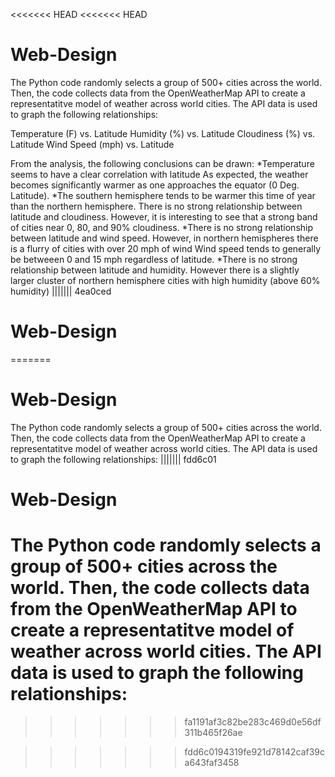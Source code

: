 <<<<<<< HEAD
<<<<<<< HEAD
# Web-Design
The Python code randomly selects a group of 500+ cities across the world. Then, the code collects data from the OpenWeatherMap API to create a representatitve model of weather across world cities. The API data is used to graph the following relationships:

Temperature (F) vs. Latitude 
Humidity (%) vs. Latitude 
Cloudiness (%) vs. Latitude 
Wind Speed (mph) vs. Latitude

From the analysis, the following conclusions can be drawn: 
*Temperature seems to have a clear correlation with latitude As expected, the weather becomes significantly warmer as one approaches the equator (0 Deg. Latitude). 
*The southern hemisphere tends to be warmer this time of year than the northern hemisphere. There is no strong relationship between latitude and cloudiness. However, it is interesting to see that a strong band of cities near 0, 80, and 90% cloudiness.
*There is no strong relationship between latitude and wind speed. However, in northern hemispheres there is a flurry of cities with over 20 mph of wind Wind speed tends to generally be betweeen 0 and 15 mph regardless of latitude. 
*There is no strong relationship between latitude and humidity. However there is a slightly larger cluster of northern hemisphere cities with high humidity (above 60% humidity) 
||||||| 4ea0ced
# Web-Design
=======
# Web-Design
The Python code randomly selects a group of 500+ cities across the world. Then, the code collects data from the OpenWeatherMap API to create a representatitve model of weather across world cities. The API data is used to graph the following relationships:
||||||| fdd6c01
# Web-Design
The Python code randomly selects a group of 500+ cities across the world. Then, the code collects data from the OpenWeatherMap API to create a representatitve model of weather across world cities. The API data is used to graph the following relationships:
=======
>>>>>>> fa1191af3c82be283c469d0e56df311b465f26ae



>>>>>>> fdd6c0194319fe921d78142caf39ca643faf3458
